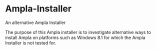 Ampla-Installer
===============

An alternative Ampla Installer

The purpose of this Ampla installer is to investigate alternative ways to install Ampla on platforms such as Windows 8.1 for which the Ampla Installer is not tested for.
